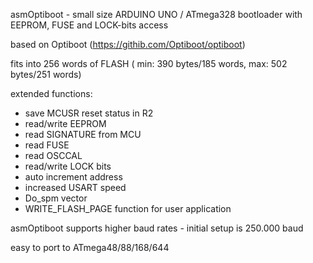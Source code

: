asmOptiboot - small size ARDUINO UNO / ATmega328 bootloader with EEPROM, FUSE and LOCK-bits access

based on Optiboot (https://githib.com/Optiboot/optiboot)

fits into 256 words of FLASH
     ( min: 390 bytes/185 words, max: 502 bytes/251 words)

extended functions:
  - save MCUSR reset status in R2
  - read/write EEPROM
  - read SIGNATURE from MCU
  - read FUSE
  - read OSCCAL
  - read/write LOCK bits
  - auto increment address
  - increased USART speed
  - Do_spm vector
  - WRITE_FLASH_PAGE function for user application

asmOptiboot supports higher baud rates - initial setup is 250.000 baud

easy to port to ATmega48/88/168/644
